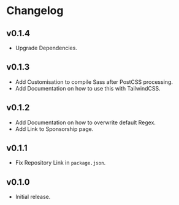 # Changelog

## v0.1.4

- Upgrade Dependencies.

## v0.1.3

- Add Customisation to compile Sass after PostCSS processing.
- Add Documentation on how to use this with TailwindCSS.

## v0.1.2

- Add Documentation on how to overwrite default Regex.
- Add Link to Sponsorship page.

## v0.1.1

- Fix Repository Link in `package.json`.

## v0.1.0

- Initial release.
